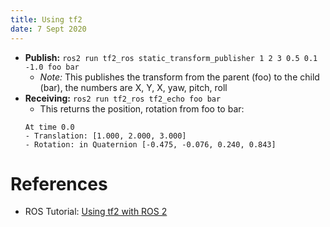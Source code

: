 ```yaml
---
title: Using tf2
date: 7 Sept 2020
---
```


- **Publish:** `ros2 run tf2_ros static_transform_publisher 1 2 3 0.5 0.1 -1.0 foo bar`
    - *Note:* This publishes the transform from the parent (foo) to the child (bar), the numbers are X, Y, X, yaw, pitch, roll
- **Receiving:** `ros2 run tf2_ros tf2_echo foo bar`
    - This returns the position, rotation from foo to bar: 
    ```
    At time 0.0
    - Translation: [1.000, 2.000, 3.000]
    - Rotation: in Quaternion [-0.475, -0.076, 0.240, 0.843]
    ```
    
# References

- ROS Tutorial: [Using tf2 with ROS 2](https://index.ros.org/doc/ros2/Tutorials/tf2/)
